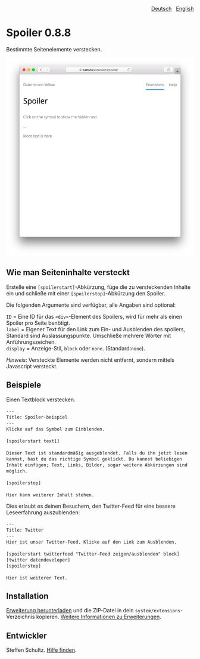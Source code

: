 <p align="right"><a href="README-de.md">Deutsch</a> &nbsp; <a href="README.md">English</a></p>

# Spoiler 0.8.8

Bestimmte Seitenelemente verstecken.

<p align="center"><img src="spoiler-screenshot.png?raw=true" alt="Bildschirmfoto"></p>

## Wie man Seiteninhalte versteckt

Erstelle eine `[spoilerstart]`-Abkürzung, füge die zu versteckenden Inhalte ein und schließe mit einer `[spoilerstop]`-Abkürzung den Spoiler.
 
Die folgenden Argumente sind verfügbar, alle Angaben sind optional:

`ID` = Eine ID für das `<div>`-Element des Spoilers, wird für mehr als einen Spoiler pro Seite benötigt.  
`label` = Eigener Text für den Link zum Ein- und Ausblenden des spoilers, Standard sind Auslassungspunkte. Umschließe mehrere Wörter mit Anführungszeichen.  
`display` = Anzeige-Stil, `block` oder `none`. (Standard:`none`). 

*Hinweis*: Versteckte Elemente werden nicht entfernt, sondern mittels Javascript versteckt. 

## Beispiele

Einen Textblock verstecken. 

```
---
Title: Spoiler-beispiel
---
Klicke auf das Symbol zum Einblenden. 

[spoilerstart text1]  

Dieser Text ist standardmäßig ausgeblendet. Falls du ihn jetzt lesen kannst, hast du das richtige Symbol geklickt. Du kannst beliebigen Inhalt einfügen; Text, Links, Bilder, sogar weitere Abkürzungen sind möglich. 

[spoilerstop]

Hier kann weiterer Inhalt stehen. 
```

Dies erlaubt es deinen Besuchern, den Twitter-Feed für eine bessere Leseerfahrung auszublenden: 

```
---
Title: Twitter
---
Hier ist unser Twitter-Feed. Klicke auf den Link zum Ausblenden. 

[spoilerstart twitterfeed "Twitter-Feed zeigen/ausblenden" block]  
[twitter datendeveloper]  
[spoilerstop]

Hier ist weiterer Text. 
```

## Installation

[Erweiterung herunterladen](https://github.com/datenstrom/yellow-extensions/raw/main/downloads/spoiler.zip) und die ZIP-Datei in dein `system/extensions`-Verzeichnis kopieren. [Weitere Informationen zu Erweiterungen](https://github.com/annaesvensson/yellow-update/tree/main/README-de.md).

## Entwickler

Steffen Schultz. [Hilfe finden](https://datenstrom.se/de/yellow/help/).
